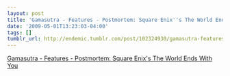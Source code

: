 ```yaml
---
layout: post
title: 'Gamasutra - Features - Postmortem: Square Enix''s The World Ends With You'
date: '2009-05-01T13:23:03-04:00'
tags: []
tumblr_url: http://endemic.tumblr.com/post/102324930/gamasutra-features-postmortem-square-enixs
---
```

[Gamasutra - Features - Postmortem: Square Enix's The World Ends With You](http://www.gamasutra.com/view/feature/4010/postmortem_square_enixs_the_.php?print=1S)  

